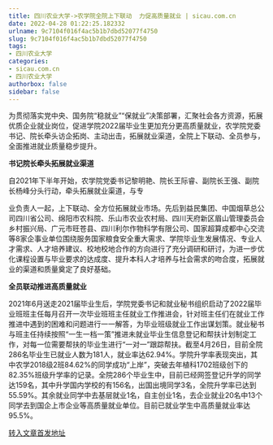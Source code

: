 ```yaml
---
title: 四川农业大学->农学院全院上下联动  力促高质量就业 | sicau.com.cn
date: 2022-04-28 01:22:25.182332
urlname: 9c7104f016f4ac5b1b7dbd52077f4750
slug: 9c7104f016f4ac5b1b7dbd52077f4750
tags: 
- 四川农业大学
categories:
- sicau.com.cn
- 四川农业大学
authorbox: false
sidebar: false
---
```

为贯彻落实党中央、国务院“稳就业”“保就业”决策部署，汇聚社会各方资源，拓展优质企业就业岗位，促进学院2022届毕业生更加充分更高质量就业，农学院党委书记、院长牵头访企拓岗、主动出击，拓展就业渠道，全院上下联动、全员参与，全面推进就业质量稳步提升。

**书记院长牵头拓展就业渠道**

自2021年下半年开始，农学院党委书记黎明艳、院长王际睿、副院长王强、副院长杨峰分头行动，牵头拓展就业渠道，与专
<!--more-->
业负责人一起，上下联动、全方位拓展就业市场。先后到益民集团、中国烟草总公司四川省公司、绵阳市农科院、乐山市农业农村局、四川天府新区眉山管理委员会乡村振兴局、广元市旺苍县、四川利尔作物科学有限公司、国家超算成都中心交流等8家企事业单位围绕服务国家粮食安全重大需求、学院毕业生发展情况、专业人才需求、人才培养建议、校地校地合作的方向进行了充分调研和研讨，为进一步优化课程设置与毕业要求的达成度、提升本科人才培养与社会需求的吻合度，拓展就业的渠道和质量奠定了良好基础。

**全员联动推进高质量就业**

2021年6月送走2021届毕业生后，学院党委书记和就业秘书组织启动了2022届毕业班班主任每月召开一次毕业班班主任就业工作推进会，针对班主任们在就业工作推进中遇到的困难和问题进行一一解答，为毕业班级就业工作出谋划策。就业秘书与班主任持续按照“一生一档一策”推进未就业毕业生信息登记和帮扶计划制定工作，对每一位需要帮扶的毕业生进行“一对一”跟踪帮扶。截至4月26日，目前全院286名毕业生已就业人数为181人，就业率达62.94%。学院升学率表现突出，其中农学2018级2班84.62%的同学成功“上岸”，突破去年植科1702班级创下的82.35%班级升学率的记录。全院286个毕业生中，目前已经网签登记升学的同学达159名，其中升学国内学校的有156名，出国出境同学3名，全院升学率已达到55.59%。其余就业同学中去基层就业1名，自主创业1名，去企业就业20名中13个同学去到国企上市企业等高质量就业单位。目前已就业学生中高质量就业率达95.5%。



[转入文章首发地址](https://news.sicau.edu.cn/info/1078/67530.htm)
